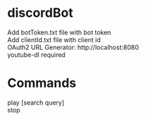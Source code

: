 # discordBot

Add botToken.txt file with bot token  
Add clientId.txt file with client id  
OAuth2 URL Generator: http://localhost:8080  
youtube-dl required

# Commands  
play [search query]  
stop
